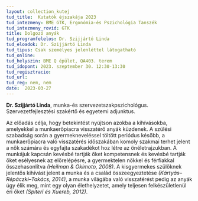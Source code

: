 ```yaml
---
layout: collection_kutej
tud_title:  Kutatók éjszakája 2023
tud_intezmeny: BME GTK, Ergonómia-és Pszichológia Tanszék
tud_intezmeny_rovid: GTK
title: Dolgozó anyák
tud_programfelelos: Dr. Szijjártó Linda
tud_eloadok: Dr. Szijjártó Linda
tud_tipus: Csak személyes jelenléttel látogatható
tud_online: 
tud_helyszin: BME Q épület, QA403. terem
tud_idopont: 2023. szeptember 30. 12:30-13:30
tud_regisztracio: 
tud_url: 
tud_reg: nem, nem
date:  2023-03-27
---
```


**Dr. Szijjártó Linda**, munka-és szervezetszakpszichológus. Szervezetfejlesztési szakértő és egyetemi adjunktus.

Az előadás célja, hogy betekintést nyújtson azokba a kihívásokba, amelyekkel a munkaerőpiacra visszatérő anyák küzdenek. A szülési szabadság során a gyermekneveléssel töltött periódus később, a munkaerőpiacra való visszatérés
időszakában komoly szakmai terhet jelent a nők számára és egyfajta szakadékot hoz létre az önéletrajzukban. A munkájuk kapcsán kevésbé tartják őket kompetensnek és kevésbé tartják őket esélyesnek az előrelépésre, a gyermektelen nőkkel
és férfiakkal összehasonlítva _(Heilman & Okimoto, 2008)_.
A kisgyermekes szülőknek jelentős kihívást jelent a munka és a család összeegyeztetése _(Kártyás– Répáczki–Takács, 2014)_, a munka világába való visszatérést pedig az anyák úgy élik meg, mint egy olyan élethelyzetet, amely teljesen felkészületlenül éri őket _(Spiteri és Xuereb, 2012)_.
